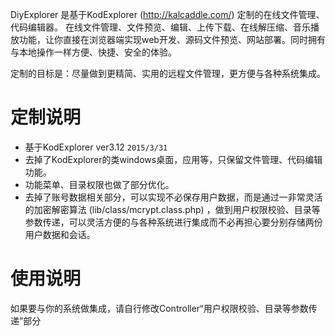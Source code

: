 ﻿DiyExplorer 是基于KodExplorer (http://kalcaddle.com/) 定制的在线文件管理、代码编辑器。
在线文件管理、文件预览、编辑、上传下载、在线解压缩、音乐播放功能，让你直接在浏览器端实现web开发、源码文件预览、网站部署。同时拥有与本地操作一样方便、快捷、安全的体验。

定制的目标是：尽量做到更精简、实用的远程文件管理，更方便与各种系统集成。

# 定制说明
* 基于KodExplorer ver3.12 `2015/3/31`
* 去掉了KodExplorer的类windows桌面，应用等，只保留文件管理、代码编辑功能。
* 功能菜单、目录权限也做了部分优化。
* 去掉了账号数据相关部分，可以实现不必保存用户数据，而是通过一非常灵活的加密解密算法 (lib/class/mcrypt.class.php) ，做到用户权限校验、目录等参数传递，可以灵活方便的与各种系统进行集成而不必再担心要分别存储两份用户数据和会话。

# 使用说明
如果要与你的系统做集成，请自行修改Controller“用户权限校验、目录等参数传递”部分
